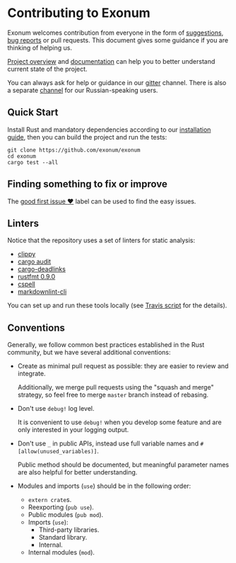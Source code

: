 # Contributing to Exonum

Exonum welcomes contribution from everyone in the form of [suggestions], [bug
reports] or pull requests. This document gives some guidance if you are
thinking of helping us.

[Project overview] and [documentation] can help you to better understand current
state of the project.

You can always ask for help or guidance in our [gitter] channel. There is also
a separate [channel][gitter-ru] for our Russian-speaking users.

## Quick Start

Install Rust and mandatory dependencies according to our [installation guide],
then you can build the project and run the tests:

```shell
git clone https://github.com/exonum/exonum
cd exonum
cargo test --all
```

## Finding something to fix or improve

The [good first issue :heart:] label can be used to find the easy issues.

## Linters

Notice that the repository uses a set of linters for static analysis:

- [clippy]
- [cargo audit]
- [cargo-deadlinks]
- [rustfmt 0.9.0]
- [cspell]
- [markdownlint-cli]

You can set up and run these tools locally (see [Travis script] for the details).

## Conventions

Generally, we follow common best practices established in the Rust community,
but we have several additional conventions:

- Create as minimal pull request as possible: they are easier to review and
  integrate.

  Additionally, we merge pull requests using the "squash and merge" strategy, so
  feel free to merge `master` branch instead of rebasing.

- Don't use `debug!` log level.

  It is convenient to use `debug!` when you develop some feature and are only
  interested in your logging output.

- Don't use `_` in public APIs, instead use full variable names and
  `#[allow(unused_variables)]`.

  Public method should be documented, but meaningful parameter names are also
  helpful for better understanding.

- Modules and imports (`use`) should be in the following order:

  - `extern crate`s.
  - Reexporting (`pub use`).
  - Public modules (`pub mod`).
  - Imports (`use`):
    - Third-party libraries.
    - Standard library.
    - Internal.
  - Internal modules (`mod`).

[suggestions]: https://github.com/exonum/exonum/issues/new?template=feature.md
[bug reports]: https://github.com/exonum/exonum/issues/new?template=bug.md
[Project overview]: ARCHITECTURE.md
[documentation]: https://exonum.com/doc/
[gitter]: https://gitter.im/exonum/exonum
[gitter-ru]: https://gitter.im/exonum/ruExonum
[installation guide]: https://exonum.com/doc/get-started/install/
[good first issue :heart:]: https://github.com/exonum/exonum/labels/good%20first%20issue%20%3Aheart%3A
[clippy]: https://github.com/rust-lang-nursery/rust-clippy
[cargo audit]: https://github.com/RustSec/cargo-audit
[cargo-deadlinks]: https://github.com/deadlinks/cargo-deadlinks
[rustfmt 0.9.0]: https://github.com/rust-lang-nursery/rustfmt
[cspell]: https://github.com/Jason3S/cspell
[markdownlint-cli]: https://github.com/igorshubovych/markdownlint-cli
[Travis script]: .travis.yml
